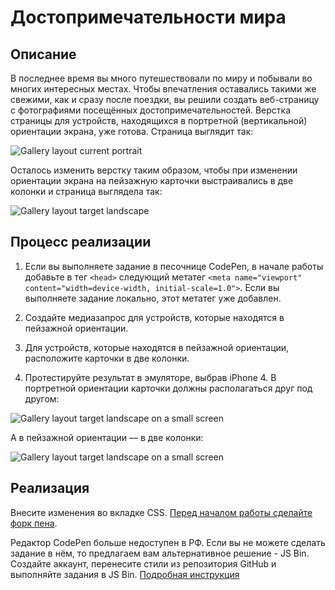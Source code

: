 # Достопримечательности мира

## Описание

В последнее время вы много путешествовали по миру и побывали во многих интересных местах. Чтобы впечатления оставались такими же свежими, как и сразу после поездки, вы решили создать веб-страницу с фотографиями посещённых достопримечательностей. Верстка страницы для устройств, находящихся в портретной (вертикальной) ориентации экрана, уже готова. Страница выглядит так:
 
![Gallery layout current portrait](../../sources/adaptive-typography-sights-portrait.jpg)

Осталось изменить верстку таким образом, чтобы при изменении ориентации экрана на пейзажную карточки выстраивались в две колонки и страница выглядела так:

![Gallery layout target landscape](../../sources/adaptive-typography-sights-landscape.jpg)

## Процесс реализации

1. Если вы выполняете задание в песочнице CodePen, в начале работы добавьте в тег `<head>` следующий метатег `<meta name="viewport" content="width=device-width, initial-scale=1.0">`. Если вы выполняете задание локально, этот метатег уже добавлен.

2. Создайте медиазапрос для устройств, которые находятся в пейзажной ориентации.

3. Для устройств, которые находятся в пейзажной ориентации, расположите карточки в две колонки.

4. Протестируйте результат в эмуляторе, выбрав iPhone 4. В портретной ориентации карточки должны располагаться друг под другом:

![Gallery layout target landscape on a small screen](../../sources/adaptive-typography-sights-step0.jpg)

А в пейзажной ориентации — в две колонки:

![Gallery layout target landscape on a small screen](../../sources/adaptive-typography-sights-step1.jpg)

## Реализация

Внесите изменения во вкладке CSS. [Перед началом работы сделайте форк пена](https://codepen.io/Netology/pen/zPRNJj).

Редактор CodePen больше недоступен в РФ. Если вы не можете сделать задание в нём, то предлагаем вам альтернативное решение - JS Bin. Создайте аккаунт, перенесите стили из репозитория GitHub и выполняйте задания в JS Bin. [Подробная инструкция](https://github.com/netology-code/guides/tree/master/jsbin)
